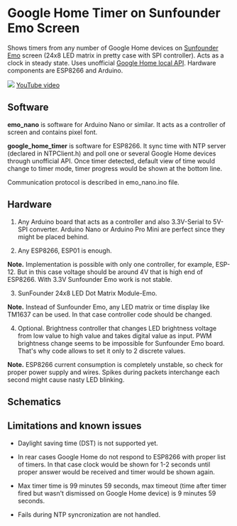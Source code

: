 # Google Home Timer on Sunfounder Emo Screen
Shows timers from any number of Google Home devices on <a href=https://www.amazon.com/dp/B0796PX3ZN>Sunfounder Emo</a> screen (24x8 LED matrix in pretty case with SPI controller). Acts as a clock in steady state. Uses unofficial <a href=https://rithvikvibhu.github.io/GHLocalApi/>Google Home local API</a>. Hardware components are ESP8266 and Arduino.

<img src=google.gif />
<a href=https://www.youtube.com/embed/bby7mjBw0Bw>YouTube video</a>

<h2>Software</h2>

<b>emo_nano</b> is software for Arduino Nano or similar. It acts as a controller of screen and contains pixel font.

<b>google_home_timer</b> is software for ESP8266. It sync time with NTP server (declared in NTPClient.h) and poll one or several Google Home devices through unofficial API. Once timer detected, default view of time would change to timer mode, timer progress would be shown at the bottom line.

Communication protocol is described in emo_nano.ino file.

<h2>Hardware</h2>

1. Any Arduino board that acts as a controller and also 3.3V-Serial to 5V-SPI converter. Arduino Nano or Arduino Pro Mini are perfect since they might be placed behind.

2. Any ESP8266, ESP01 is enough.

<b>Note.</b> Implementation is possible with only one controller, for example, ESP-12. But in this case voltage should be around 4V that is high end of ESP8266. With 3.3V Sunfounder Emo work is not stable.

3. SunFounder 24x8 LED Dot Matrix Module-Emo.

<b>Note.</b> Instead of Sunfounder Emo, any LED matrix or time display like TM1637 can be used. In that case controller code should be changed.

4. Optional. Brightness controller that changes LED brightness voltage from low value to high value and takes digital value as input. PWM brightness change seems to be impossible for Sunfounder Emo board. That's why code allows to set it only to 2 discrete values.

<b>Note.</b> ESP8266 current consumption is completely unstable, so check for proper power supply and wires. Spikes during packets interchange each second might cause nasty LED blinking.

<h2>Schematics</h2>

<h2>Limitations and known issues</h2>

* Daylight saving time (DST) is not supported yet.

* In rear cases Google Home do not respond to ESP8266 with proper list of timers. In that case clock would be shown for 1-2 seconds until proper answer would be received and timer would be shown again.

* Max timer time is 99 minutes 59 seconds, max timeout (time after timer fired but wasn't dismissed on Google Home device) is 9 minutes 59 seconds.

* Fails during NTP syncronization are not handled.
